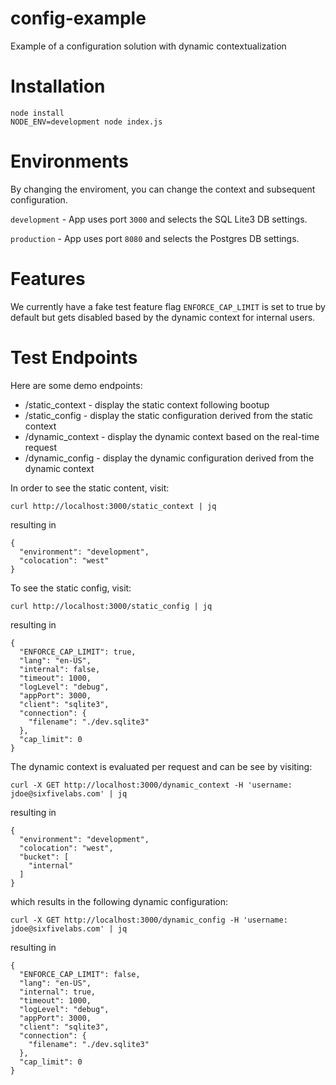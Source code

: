 # config-example
Example of a configuration solution with dynamic contextualization

# Installation

````
node install
NODE_ENV=development node index.js
````

# Environments

By changing the enviroment, you can change the context and subsequent configuration.

`development` - App uses port `3000` and selects the SQL Lite3 DB settings.

`production` - App uses port `8080` and selects the Postgres DB settings.

# Features

We currently have a fake test feature flag `ENFORCE_CAP_LIMIT` is set to true by default but gets disabled based by the dynamic context for internal users.

# Test Endpoints

Here are some demo endpoints:

- /static_context - display the static context following bootup
- /static_config - display the static configuration derived from the static context
- /dynamic_context - display the dynamic context based on the real-time request
- /dynamic_config - display the dynamic configuration derived from the dynamic context

In order to see the static content, visit:
````
curl http://localhost:3000/static_context | jq
````

resulting in

````
{
  "environment": "development",
  "colocation": "west"
}
````

To see the static config, visit:
````
curl http://localhost:3000/static_config | jq
````

resulting in

````
{
  "ENFORCE_CAP_LIMIT": true,
  "lang": "en-US",
  "internal": false,
  "timeout": 1000,
  "logLevel": "debug",
  "appPort": 3000,
  "client": "sqlite3",
  "connection": {
    "filename": "./dev.sqlite3"
  },
  "cap_limit": 0
}
````

The dynamic context is evaluated per request and can be see by visiting:

````
curl -X GET http://localhost:3000/dynamic_context -H 'username: jdoe@sixfivelabs.com' | jq
````

resulting in

````
{
  "environment": "development",
  "colocation": "west",
  "bucket": [
    "internal"
  ]
}
````

which results in the following dynamic configuration:

````
curl -X GET http://localhost:3000/dynamic_config -H 'username: jdoe@sixfivelabs.com' | jq
````

resulting in

````
{
  "ENFORCE_CAP_LIMIT": false,
  "lang": "en-US",
  "internal": true,
  "timeout": 1000,
  "logLevel": "debug",
  "appPort": 3000,
  "client": "sqlite3",
  "connection": {
    "filename": "./dev.sqlite3"
  },
  "cap_limit": 0
}

````

